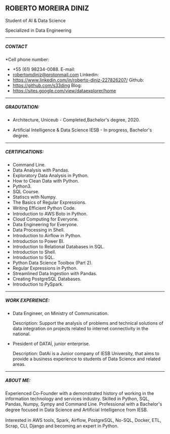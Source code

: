 ## ROBERTO MOREIRA DINIZ

Student of AI & Data Science 

Specialized in Data Engineering

---
##### CONTACT
*Cell phone number:
*  +55 (61) 98234-0088.
 E-mail:
* robertomdiniz@protonmail.com
Linkedin:
* https://www.linkedin.com/in/roberto-diniz-227826207/
Github:
* https://github.com/s33ding
Blog: 
* https://sites.google.com/view/dataexplorer/home

---

##### GRADUTATION:
* Architecture, Uniceub - Completed,Bachelor's degree, 2020.
- Artiﬁcial Intelligence & Data Science IESB - In progress, Bachelor's degree.

---

##### CERTIFICATIONS:

- Command Line.
- Data Analysis with Pandas.
- Exploratory Data Analysis in Python. 
-  How to Clean Data with Python.
- Python3. 
- SQL Course.
- Statiscs with Numpy.
- The Basics of Regular Expressions.
- Writing Eﬃcient Python Code.
- Introduction to AWS Boto in Python.
- Cloud Computing for Everyone.
- Data Engineering for Everyone.
- Data Processing in Shell.
- Introduction to Airﬂow in Python.
- Introduction to Power BI.
- Introduction to Relational Databases in SQL.
- Introduction to Shell.
- Introduction to SQL.
- Python Data Science Toolbox (Part 2).
- Regular Expressions in Python.
- Streamlined Data Ingestion with Pandas.
- Creating PostgreSQL Databases.
- Introduction to PySpark.

---

##### WORK EXPERIENCE:

* Data Engineer, on Ministry of Communication.
	
	Description:  Support the analysis of problems and technical solutions of data integration on projects related to internet connectivity in the national.

* President of DATAÍ, junior enterprise.
	
	Description: DatAí is a Junior company of IESB University, that aims to provide a business experience to students of Data Science and related areas.

---

##### ABOUT ME:

Experienced Co-Founder with a demonstrated history of working in the information technology and services industry. Skilled in Python, SQL, Pandas, Numpy, Sympy and Command Line. Professional with a Bachelor's degree focused in Data Science and Artiﬁcial
Intelligence from IESB. 

Interested in  AWS tools, Spark, Airﬂow, PostgreSQL, No-SQL, Docker, ETL, Scrap, CLI, Django and becoming an expert in Python.
